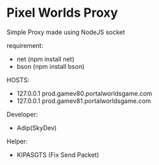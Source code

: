 # Pixel Worlds Proxy
Simple Proxy made using NodeJS socket

requirement:
- net (npm install net)
- bson (npm install bson)

HOSTS:
- 127.0.0.1 prod.gamev80.portalworldsgame.com
- 127.0.0.1 prod.gamev81.portalworldsgame.com

Developer:
- Adip(SkyDev)

Helper:
- KIPASGTS (Fix Send Packet)
